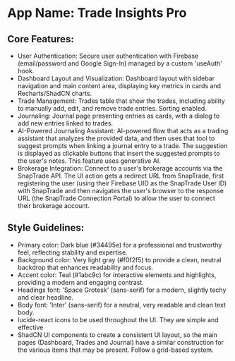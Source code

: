 # **App Name**: Trade Insights Pro

## Core Features:

- User Authentication: Secure user authentication with Firebase (email/password and Google Sign-In) managed by a custom 'useAuth' hook.
- Dashboard Layout and Visualization: Dashboard layout with sidebar navigation and main content area, displaying key metrics in cards and Recharts/ShadCN charts.
- Trade Management: Trades table that show the trades, including ability to manually add, edit, and remove trade entries. Sorting enabled.
- Journaling: Journal page presenting entries as cards, with a dialog to add new entries linked to trades.
- AI-Powered Journaling Assistant: AI-powered flow that acts as a trading assistant that analyzes the provided data, and then uses that tool to suggest prompts when linking a journal entry to a trade. The suggestion is displayed as clickable buttons that insert the suggested prompts to the user's notes. This feature uses generative AI.
- Brokerage Integration: Connect to a user's brokerage accounts via the SnapTrade API. The UI action gets a redirect URL from SnapTrade, first registering the user (using their Firebase UID as the SnapTrade User ID) with SnapTrade and then navigates the user's browser to the response URL (the SnapTrade Connection Portal) to allow the user to connect their brokerage account.

## Style Guidelines:

- Primary color: Dark blue (#34495e) for a professional and trustworthy feel, reflecting stability and expertise.
- Background color: Very light gray (#f0f2f5) to provide a clean, neutral backdrop that enhances readability and focus.
- Accent color: Teal (#1abc9c) for interactive elements and highlights, providing a modern and engaging contrast.
- Headings font: 'Space Grotesk' (sans-serif) for a modern, slightly techy and clear headline.
- Body font: 'Inter' (sans-serif) for a neutral, very readable and clean text body.
- lucide-react icons to be used throughout the UI. They are simple and effective
- ShadCN UI components to create a consistent UI layout, so the main pages (Dashboard, Trades and Journal) have a similar construction for the various items that may be present. Follow a grid-based system.